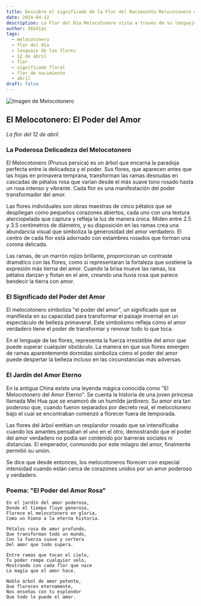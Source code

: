 ```yaml
---
title: Descubre el significado de la Flor del Nacimiento Melocotonero del 12 de abril
date: 2024-04-12
description: La Flor del Día Melocotonero vista a través de su lenguaje floral e historias
author: 365días
tags:
  - melocotonero
  - flor del día
  - lenguaje de las flores
  - 12 de abril
  - flor
  - significado floral
  - flor de nacimiento
  - abril
draft: false
---
```


![Imagen de Melocotonero](https://cdn.pixabay.com/photo/2017/07/20/19/18/peach-blossom-2523391_1280.jpg#center#center)


## El Melocotonero: El Poder del Amor
*La flor del 12 de abril*

### La Poderosa Delicadeza del Melocotonero

El Melocotonero (Prunus persica) es un árbol que encarna la paradoja perfecta entre la delicadeza y el poder. Sus flores, que aparecen antes que las hojas en primavera temprana, transforman las ramas desnudas en cascadas de pétalos rosa que varían desde el más suave tono rosado hasta un rosa intenso y vibrante. Cada flor es una manifestación del poder transformador del amor.

Las flores individuales son obras maestras de cinco pétalos que se despliegan como pequeños corazones abiertos, cada uno con una textura aterciopelada que captura y refleja la luz de manera única. Miden entre 2.5 y 3.5 centímetros de diámetro, y su disposición en las ramas crea una abundancia visual que simboliza la generosidad del amor verdadero. El centro de cada flor está adornado con estambres rosados que forman una corona delicada.

Las ramas, de un marrón rojizo brillante, proporcionan un contraste dramático con las flores, como si representaran la fortaleza que sostiene la expresión más tierna del amor. Cuando la brisa mueve las ramas, los pétalos danzan y flotan en el aire, creando una lluvia rosa que parece bendecir la tierra con amor.

### El Significado del Poder del Amor

El melocotonero simboliza "el poder del amor", un significado que se manifiesta en su capacidad para transformar el paisaje invernal en un espectáculo de belleza primaveral. Este simbolismo refleja cómo el amor verdadero tiene el poder de transformar y renovar todo lo que toca.

En el lenguaje de las flores, representa la fuerza irresistible del amor que puede superar cualquier obstáculo. La manera en que sus flores emergen de ramas aparentemente dormidas simboliza cómo el poder del amor puede despertar la belleza incluso en las circunstancias más adversas.

### El Jardín del Amor Eterno

En la antigua China existe una leyenda mágica conocida como "El Melocotonero del Amor Eterno". Se cuenta la historia de una joven princesa llamada Mei Hua que se enamoró de un humilde jardinero. Su amor era tan poderoso que, cuando fueron separados por decreto real, el melocotonero bajo el cual se encontraban comenzó a florecer fuera de temporada.

Las flores del árbol emitían un resplandor rosado que se intensificaba cuando los amantes pensaban el uno en el otro, demostrando que el poder del amor verdadero no podía ser contenido por barreras sociales ni distancias. El emperador, conmovido por este milagro del amor, finalmente permitió su unión.

Se dice que desde entonces, los melocotoneros florecen con especial intensidad cuando están cerca de corazones unidos por un amor poderoso y verdadero.

### Poema: "El Poder del Amor Rosa"

```
En el jardín del amor poderoso,
Donde el tiempo fluye generoso,
Florece el melocotonero en gloria,
Como un himno a la eterna historia.

Pétalos rosa de amor profundo,
Que transforman todo un mundo,
Con la fuerza suave y certera
Del amor que todo supera.

Entre ramas que tocan el cielo,
Tu poder rompe cualquier velo,
Mostrando con cada flor que nace
La magia que el amor hace.

Noble árbol de amor potente,
Que floreces eternamente,
Nos enseñas con tu esplendor
Que todo lo puede el amor.
```

